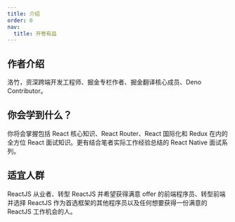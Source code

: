 ```yaml
---
title: 介绍
order: 0
nav:
  title: 开卷有益
---
```


## 作者介绍

洛竹，资深跨端开发工程师、掘金专栏作者、掘金翻译核心成员、Deno Contributor。

## 你会学到什么？

你将会掌握包括 React 核心知识、React Router、React 国际化和 Redux 在内的全方位 React 面试知识。更有结合笔者实际工作经验总结的 React Native 面试系列。

## 适宜人群

ReactJS 从业者、转型 ReactJS 并希望获得满意 offer 的前端程序员、转型前端并选择 ReactJS 作为首选框架的其他程序员以及任何想要获得一份满意的 ReactJS 工作机会的人。
